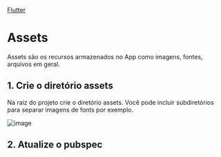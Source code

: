 [Flutter](https://github.com/leofds/flutter-class/blob/master/flutter/README.md)

# Assets

Assets são os recursos armazenados no App como imagens, fontes, arquivos em geral.

## 1. Crie o diretório assets

Na raiz do projeto crie o diretório assets. Você pode incluir subdiretórios para separar imagens de fonts por exemplo.

![image](https://github.com/leofds/flutter-class/assets/5174326/0763c013-ebdf-4fe6-b18e-f476aeb30155)

## 2. Atualize o pubspec
